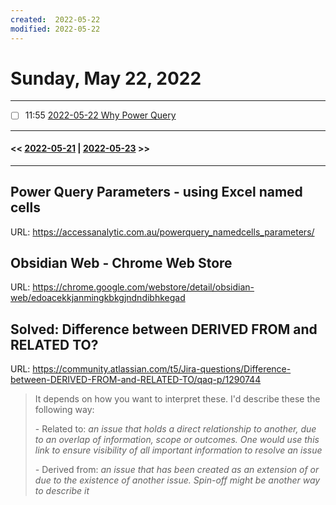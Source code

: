 ```yaml
---
created:  2022-05-22
modified: 2022-05-22
---
```

# Sunday, May 22, 2022
---



- [ ] 11:55 [2022-05-22 Why Power Query](2022-05-22%20Why%20Power%20Query.md)


---
#### << [2022-05-21](2022-05-21) | [2022-05-23](2022-05-23) >>
---

## Power Query Parameters - using Excel named cells
URL: https://accessanalytic.com.au/powerquery_namedcells_parameters/



## Obsidian Web - Chrome Web Store
URL: https://chrome.google.com/webstore/detail/obsidian-web/edoacekkjanmingkbkgjndndibhkegad
## Solved: Difference between DERIVED FROM and RELATED TO?
URL: https://community.atlassian.com/t5/Jira-questions/Difference-between-DERIVED-FROM-and-RELATED-TO/qaq-p/1290744

> It depends on how you want to interpret these. I'd describe these the following way:
> 
> \- Related to: *an issue that holds a direct relationship to another, due to an overlap of information, scope or outcomes. One would use this link to ensure visibility of all important information to resolve an issue*
> 
> *\-* Derived from: *an issue that has been created as an extension of or due to the existence of another issue. Spin-off might be another way to describe it*
